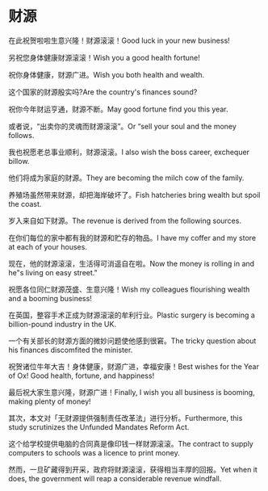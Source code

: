 # 财源

<p><span class="chinese">在此祝贺啦啦生意兴隆！财源滚滚！</span><span class="english">Good luck in your new business!</span></p>

<p><span class="chinese">另祝您身体健康财源滚滚！</span><span class="english">Wish you a good health fortune!</span></p>

<p><span class="chinese">祝你身体健康，财源广进。</span><span class="english">Wish you both health and wealth.</span></p>

<p><span class="chinese">这个国家的财源殷实吗?</span><span class="english">Are the country's finances sound?</span></p>

<p><span class="chinese">祝你今年财运亨通，财源不断。</span><span class="english">May good fortune find you this year.</span></p>

<p><span class="chinese">或者说，“出卖你的灵魂而财源滚滚”。</span><span class="english">Or “sell your soul and the money follows.</span></p>

<p><span class="chinese">我也祝愿老总事业顺利，财源滚滚。</span><span class="english">I also wish the boss career, exchequer billow.</span></p>

<p><span class="chinese">他们将成为家庭的财源。</span><span class="english">They are becoming the milch cow of the family.</span></p>

<p><span class="chinese">养殖场虽然带来财源，却把海岸破坏了。</span><span class="english">Fish hatcheries bring wealth but spoil the coast.</span></p>

<p><span class="chinese">岁入来自如下财源。</span><span class="english">The revenue is derived from the following sources.</span></p>

<p><span class="chinese">在你们每位的家中都有我的财源和贮存的物品。</span><span class="english">I have my coffer and my store at each of your houses.</span></p>

<p><span class="chinese">现在，他的财源滚滚，生活得可消遥自在啦。</span><span class="english">Now the money is rolling in and he"s living on easy street."</span></p>

<p><span class="chinese">祝愿各位同仁财源茂盛、生意兴隆！</span><span class="english">Wish my colleagues flourishing wealth and a booming business!</span></p>

<p><span class="chinese">在英国，整容手术正成为财源滚滚的牟利行业。</span><span class="english">Plastic surgery is becoming a billion-pound industry in the UK.</span></p>

<p><span class="chinese">一个有关部长的财源方面的微妙问题使他感到很窘。</span><span class="english">The tricky question about his finances discomfited the minister.</span></p>

<p><span class="chinese">祝贺诸位牛年大吉！身体健康，财源广进，幸福安康！</span><span class="english">Best wishes for the Year of Ox! Good health, fortune, and happiness!</span></p>

<p><span class="chinese">最后祝大家生意兴隆，财源广进！</span><span class="english">Finally, I wish you all business is booming, making plenty of money!</span></p>

<p><span class="chinese">其次，本文对「无财源提供强制责任改革法」进行分析。</span><span class="english">Furthermore, this study scrutinizes the Unfunded Mandates Reform Act.</span></p>

<p><span class="chinese">这个给学校提供电脑的合同真是像印钱一样财源滚滚。</span><span class="english">The contract to supply computers to schools was a licence to print money.</span></p>

<p><span class="chinese">然而，一旦矿藏得到开采，政府将财源滚滚，获得相当丰厚的回报。</span><span class="english">Yet when it does, the government will reap a considerable revenue windfall.</span></p>

